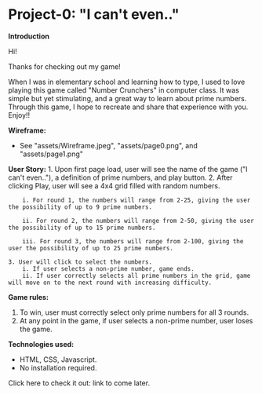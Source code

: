 # Project-0: "I can't even.." 

**Introduction**

Hi!

Thanks for checking out my game! 

When I was in elementary school and learning how to type, I used to love playing this game called "Number Crunchers" in computer class. It was simple but yet stimulating, and a great way to learn about prime numbers. Through this game, I hope to recreate and share that  experience with you. Enjoy!!


**Wireframe:**
 - See "assets/Wireframe.jpeg", "assets/page0.png", and "assets/page1.png"


**User Story:** 
    1. Upon first page load, user will see the name of the game ("I can't even.."), a definition of prime numbers, and play button.
    2. After clicking Play, user will see a 4x4 grid filled with random numbers.

        i. For round 1, the numbers will range from 2-25, giving the user the possibility of up to 9 prime numbers. 

        ii. For round 2, the numbers will range from 2-50, giving the user the possibility of up to 15 prime numbers.

        iii. For round 3, the numbers will range from 2-100, giving the user the possibility of up to 25 prime numbers.

    3. User will click to select the numbers. 
        i. If user selects a non-prime number, game ends. 
        ii. If user correctly selects all prime numbers in the grid, game will move on to the next round with increasing difficulty. 


**Game rules:**
1. To win, user must correctly select only prime numbers for all 3 rounds. 
2. At any point in the game, if user selects a non-prime number, user loses the game. 


**Technologies used:**
 - HTML, CSS, Javascript. 
 - No installation required. 

Click here to check it out: link to come later. 




